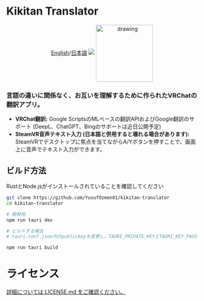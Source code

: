 # Kikitan Translator
<div align="center">
<a href="https://github.com/YusufOzmen01/kikitan-translator">English</a>/<a href="https://github.com/YusufOzmen01/kikitan-translator/blob/main/README_jp.md">日本語</a>

<img src="https://i.imgur.com/RQlgF0N.png" />
<a href="https://github.com/yusufozmen01/kikitan-translator/releases/latest/download/Kikitan.Translator_x64-setup.exe">
<img src="https://i.imgur.com/23HiS2g.png" alt="drawing" width="150" align="center">
</a>
</div>

### 言語の違いに関係なく、お互いを理解するために作られたVRChatの翻訳アプリ。

- **VRChat翻訳:** Google ScriptsのMLベースの翻訳APIおよびGoogle翻訳のサポート (DeepL、ChatGPT、Bingのサポートは近日公開予定)
- **SteamVR音声テキスト入力 (日本語と併用すると壊れる場合があります):** SteamVRでデスクトップに焦点を当てながらA/Yボタンを押すことで、画面上に音声でテキスト入力ができます。

## ビルド方法

RustとNode.jsがインストールされていることを確認してください

```sh
git clone https://github.com/YusufOzmen01/kikitan-translator
cd kikitan-translator

# 開発用
npm run tauri dev

# ビルドする場合
# tauri.conf.json内のpublickeyを変更し、TAURI_PRIVATE_KEYとTAURI_KEY_PASSWORD環境変数を割り当てることを確認してください（これらの生成方法についてはtauriのwikiを参照してください）

npm run tauri build
```

# ライセンス

[詳細については LICENSE.md をご確認ください。](https://github.com/YusufOzmen01/kikitan-translator/blob/main/LICENSE.md)
